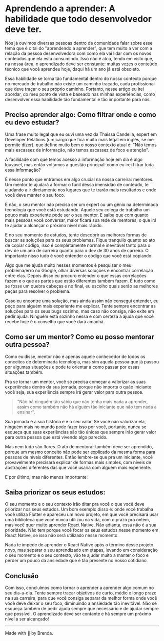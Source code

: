# Aprendendo a aprender: A habilidade que todo desenvolvedor deve ter.

Nós já ouvimos diversas pessoas dentro da comunidade falar sobre esse tema que é o tal do "aprendendo a aprender", que tem muito a ver com a relação da pessoa desenvolvedora com como ela vai lidar com os novos conteúdos que ela está consumindo. Isso não é atoa, tendo em visto que, na nossa área, o aprendizado deve ser constante: muitas vezes o conteúdo técnico que você aprendeu hoje, daqui há um ano já está obsoleto.

Essa habilidade se torna tão fundamental dentro do nosso contexto porque no mercado de trabalho não existe um caminho traçado, cada profissional que deve traçar o seu próprio caminho. Portanto, nesse artigo eu irei abordar, do meu ponto de vista e baseado nas minhas experiências, como desenvolver essa habilidade tão fundamental e tão importante para nós.


## Preciso aprender algo: Como filtrar onde e como eu devo estudar?

Uma frase muito legal que eu ouvi uma vez da Thaissa Candella, expert em Developer Relations (um cargo que fica muito mais legal em inglês, se me permite dizer), que define muito bem o nosso contexto atual é: "Não temos mais escassez de informação, não temos escassez de foco e atenção".

A facilidade com que temos acesso a informação hoje em dia é algo louvável, mas então voltamos a questão principal: como eu irei filtrar toda essa informação?

É nesse ponto que entramos em algo crucial na nossa carreira: mentores. Um mentor te ajudará a formar o fúnil dessa imensidão de conteúdo, te ajudando a ir diretamente nos lugares que te trarão mais resultados e onde você deve manter o seu foco.

E não, o seu mentor não precisa ser um expert ou um gênio na determinada tecnologia que você está estudando. Aquele seu colega de trabalho um pouco mais experiente pode ser o seu mentor. E saiba que com quanto mais pessoas você conversar, maior ficará sua rede de mentores, o que irá te ajudar a alcançar o próximo nível mais rápido.

E no seu momento de estudos, tente descobrir as melhores formas de buscar as soluções para os seus problemas. Fique tranquilo quanto ao ato de copiar código, isso é completamente normal e inevitável tanto para o dev de um ano de carreira quanto para o dev de 30 anos de carreira. O importante nisso tudo é você entender o código que você está copiando.

Algo que me ajuda muito nesses momentos é pesquisar o meu problema/erro no Google, olhar diversas soluções e encontrar correlação entre elas. Depois disso eu procuro entender o que essas correlações fazem e o que as partes que estão diferentes também fazem. É tudo como se fosse um quebra cabeças e no final, eu escolho quais serão as melhores peças para resolver o problema.

Caso eu encontre uma solução, mas ainda assim não consegui entender, eu peço para alguém mais experiente me explicar. Tente sempre encontrar as soluções para os seus bugs sozinho, mas caso não consiga, não exite em pedir ajuda. Ninguém está sozinho nessa e com certeza a ajuda que você recebe hoje é o conselho que você dará amanhã.

## Como ser um mentor? Como eu posso mentorar outra pessoa?

Como eu disse, mentor não é apenas aquele conhecedor de todos os conceitos de determinada tecnologia, mas sim aquela pessoa que já passou por algumas situações e pode te orientar a como passar por essas situações também.

Pra se tornar um mentor, você só precisa começar a valorizar as suas experiências dentro da sua jornada, porque não importa o quão iniciante você seja, sua experiência sempre irá gerar valor para outra pessoa.

  >"Não há ninguém tão sábio que não tenha mais nada a aprender, assim como também não há alguém tão iniciante que não tem nada a ensinar".

Sua jornada é a sua história e é o seu valor. Se você não valorizar ela, ninguém mais no mundo pode fazer isso por você, portanto, nunca se esqueça que suas experiências são tão únicas que sempre irão gerar valor para outra pessoa que está vivendo algo parecido.

Mas nem tudo são flores. O ato de mentorar também deve ser aprendido, porque um mesmo conceito não pode ser explicado da mesma forma para pessoas de níveis diferentes. Então lembre-se que pra um iniciante, você provavelmente precisará explicar de formas mais simples, com níveis de abstrações diferentes das que você usaria com alguém mais experiente.

E por último, mas não menos importante: 

## Saiba priorizar os seus estudos:

O seu momento e o seu contexto irão ditar pra você o que você deve priorizar nos seus estudos. Um bom exemplo disso é: onde você trabalha você utiliza Flutter e apareceu um novo projeto, em que você precisará usar uma biblioteca que você nunca utilizou na vida, com o prazo pra ontem, mas você quer muito aprender React Native. Não adianta, essa não é a sua prioridade. Não tem porque você focar os seus estudos nesse momento em React Native, se isso não será utilizado nesse momento.

Nada te impede de aprender o React Native após o término desse projeto novo, mas separar o seu aprendizado em etapas, levando em consideração o seu momento e o seu contexto, vão te ajudar muito a manter o foco e perder um pouco da ansiedade que é tão presente no nosso cotidiano.


## Conclusão
Com isso, concluímos como tornar o aprender a aprender algo comum no seu dia-a-dia. Tente sempre traçar objetivos de curto, médio e longo prazo na sua carreira, para que você consiga separar da melhor forma onde você você deve deixar o seu foco, diminuindo a ansiedade tão inevitável. Não se esqueça também de pedir ajuda sempre que necessário e de ajudar sempre que possível. O aprendizado deve ser contante e há sempre um próximo nível a ser alcançado!

----
Made with 💜 by Brenda.
